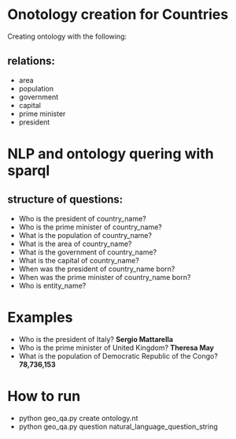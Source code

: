 # Onotology creation for Countries
Creating ontology with the following:
## relations:
- area
- population
- government
- capital
- prime minister
- president

# NLP and ontology quering with sparql
## structure of questions:
- Who is the president of country_name?
- Who is the prime minister of country_name? 
- What is the population of country_name?
- What is the area of country_name?
- What is the government of country_name?
- What is the capital of country_name?
- When was the president of country_name born?
- When was the prime minister of country_name born?
- Who is entity_name? 

# Examples
- Who is the president of Italy? **Sergio Mattarella**
- Who is the prime minister of United Kingdom? **Theresa May**
- What is the population of Democratic Republic of the Congo? **78,736,153**

# How to run
 - python geo_qa.py create ontology.nt
 - python geo_qa.py question natural_language_question_string
